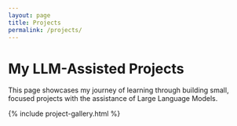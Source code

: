 ```yaml
---
layout: page
title: Projects
permalink: /projects/
---
```


# My LLM-Assisted Projects

This page showcases my journey of learning through building small, focused projects with the assistance of Large Language Models.

{% include project-gallery.html %}
